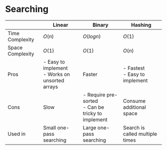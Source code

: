 # Searching

|                  | Linear                                                | Binary                                                 | Hashing                             |
| ---------------- | ----------------------------------------------------- | ------------------------------------------------------ | ----------------------------------- |
| Time Complexity  | $O(n)$                                                | $O(log n)$                                             | $O(1)$                              |
| Space Complexity | $O(1)$                                                | $O(1)$                                                 | $O(n)$                              |
| Pros             | - Easy to implement <br /> - Works on unsorted arrays | Faster                                                 | - Fastest <br/> - Easy to implement |
| Cons             | Slow                                                  | - Require pre-sorted <br/>- Can be tricky to implement | Consume additional space            |
| Used in          | Small one-pass searching                              | Large one-pass searching                               | Search is called multiple times     |
